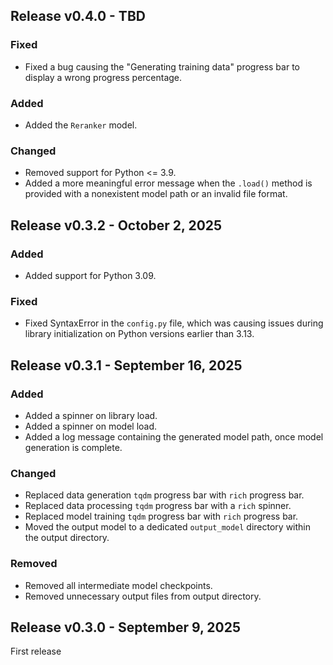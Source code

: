 ## Release v0.4.0 - TBD

### Fixed

- Fixed a bug causing the "Generating training data" progress bar to display a wrong progress percentage.

### Added

- Added the `Reranker` model.

### Changed

- Removed support for Python <= 3.9.
- Added a more meaningful error message when the `.load()` method is provided with a nonexistent model path or an invalid file format.

## Release v0.3.2 - October 2, 2025

### Added

- Added support for Python 3.09.

### Fixed

- Fixed SyntaxError in the `config.py` file, which was causing issues during library initialization on Python versions earlier than 3.13.

## Release v0.3.1 - September 16, 2025

### Added

- Added a spinner on library load.
- Added a spinner on model load.
- Added a log message containing the generated model path, once model generation is complete.

### Changed

- Replaced data generation `tqdm` progress bar with `rich` progress bar.
- Replaced data processing `tqdm` progress bar with a `rich` spinner.
- Replaced model training `tqdm` progress bar with `rich` progress bar.
- Moved the output model to a dedicated `output_model` directory within the output directory.

### Removed

- Removed all intermediate model checkpoints.
- Removed unnecessary output files from output directory.

## Release v0.3.0 - September 9, 2025

First release